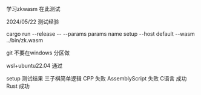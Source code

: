 学习zkwasm 在此测试

2024/05/22 测试经验

 cargo run --release -- --params params name  setup --host default --wasm ../bin/zk.wasm

 git 不要在windows 分区做

 wsl+ubuntu22.04 通过

 setup 测试结果
 三子棋简单逻辑
 CPP 失败
 AssemblyScript 失败
 C语言 成功
 Rust 成功
 
